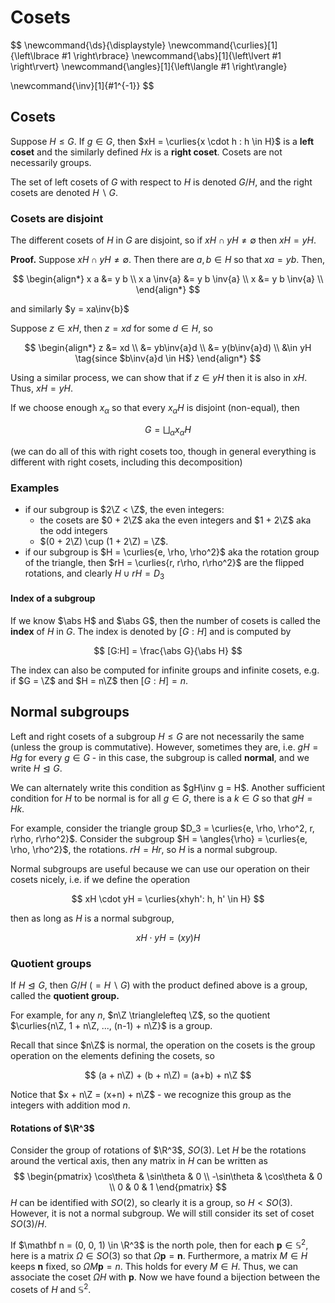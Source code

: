 # Cosets

$$
\newcommand{\ds}{\displaystyle}
\newcommand{\curlies}[1]{\left\lbrace #1 \right\rbrace}
\newcommand{\abs}[1]{\left\lvert #1 \right\rvert}
\newcommand{\angles}[1]{\left\langle #1 \right\rangle}

\newcommand{\inv}[1]{#1^{-1}}
$$

## Cosets

Suppose $H \leq G$. If $g \in G$, then $xH = \curlies{x \cdot h : h \in H}$ is a **left coset** and the similarly defined $Hx$ is a **right coset**. Cosets are not necessarily groups.

The set of left cosets of $G$ with respect to $H$ is denoted $G / H$, and the right cosets are denoted $H \backslash G$.

### Cosets are disjoint

The different cosets of $H$ in $G$ are disjoint, so if $xH \cap yH \neq \emptyset$ then $xH = yH$.

**Proof.** Suppose  $xH \cap yH \neq \emptyset$. Then there are $a, b \in H$ so that $xa = yb$. Then,

$$
\begin{align*}
x a &= y b \\
x a \inv{a} &= y b \inv{a} \\
x &= y b \inv{a} \\
\end{align*}
$$

and similarly $y = xa\inv{b}$

Suppose $z \in xH$, then $z = xd$ for some $d \in H$, so

$$
\begin{align*}
z &= xd \\
&= yb\inv{a}d \\
&= y(b\inv{a}d) \\
&\in yH \tag{since $b\inv{a}d \in H$}
\end{align*}
$$

Using a similar process, we can show that if $z \in yH$ then it is also in $xH$. Thus, $xH = yH$.

If we choose enough $x_\alpha$ so that every $x_\alpha H$ is disjoint (non-equal), then

$$
G = \bigsqcup_\alpha x_\alpha H
$$

(we can do all of this with right cosets too, though in general everything is different with right cosets, including this decomposition)

### Examples

- if our subgroup is $2\Z < \Z$, the even integers:
  - the cosets are $0 + 2\Z$ aka the even integers and $1 + 2\Z$ aka the odd integers
  - $(0 + 2\Z) \cup (1 + 2\Z) = \Z$.
- if our subgroup is $H = \curlies{e, \rho, \rho^2}$ aka the rotation group of the triangle, then $rH = \curlies{r, r\rho, r\rho^2}$ are the flipped rotations, and clearly $H \cup rH = D_3$

#### Index of a subgroup

If we know $\abs H$ and $\abs G$, then the number of cosets is called the **index** of $H$ in $G$. The index is denoted by $[G : H]$ and is computed by

$$
[G:H] = \frac{\abs G}{\abs H}
$$

The index can also be computed for infinite groups and infinite cosets, e.g. if $G = \Z$ and $H = n\Z$ then $[G:H] = n$.

## Normal subgroups

Left and right cosets of a subgroup $H \leq G$ are not necessarily the same (unless the group is commutative). However, sometimes they are, i.e. $gH = Hg$ for every $g \in G$ - in this case, the subgroup is called **normal**, and we write $H \trianglelefteq G$.

We can alternately write this condition as $gH\inv g = H$. Another sufficient condition for $H$ to be normal is for all $g \in G$, there is a $k \in G$ so that $gH = Hk$.

For example, consider the triangle group $D_3 = \curlies{e, \rho, \rho^2, r, r\rho, r\rho^2}$. Consider the subgroup $H = \angles{\rho} = \curlies{e, \rho, \rho^2}$, the rotations. $rH = Hr$, so $H$ is a normal subgroup.

Normal subgroups are useful because we can use our operation on their cosets nicely, i.e. if we define the operation

$$
xH \cdot yH = \curlies{xhyh': h, h' \in H}
$$

then as long as $H$ is a normal subgroup,

$$
xH \cdot yH = (xy)H
$$



### Quotient groups

If $H \trianglelefteq G$, then $G / H\ (= H \backslash G)$ with the product defined above is a group, called the **quotient group.**

For example, for any $n$, $n\Z \trianglelefteq \Z$, so the quotient $\curlies{n\Z, 1 + n\Z, ..., (n-1) + n\Z}$ is a group.

Recall that since $n\Z$ is normal, the operation on the cosets is the group operation on the elements defining the cosets, so

$$
(a + n\Z) + (b + n\Z) = (a+b) + n\Z
$$

Notice that $x + n\Z = (x+n) + n\Z$ - we recognize this group as the integers with addition mod $n$.

#### Rotations of $\R^3$

Consider the group of rotations of $\R^3$, $SO(3)$. Let $H$ be the rotations around the vertical axis, then any matrix in $H$ can be written as
$$
\begin{pmatrix}
\cos\theta & \sin\theta & 0 \\
-\sin\theta & \cos\theta & 0 \\
0 & 0 & 1
\end{pmatrix}
$$
$H$ can be identified with $SO(2)$, so clearly it is a group, so $H < SO(3)$. However, it is not a normal subgroup. We will still consider its set of coset $SO(3) / H$.

If $\mathbf n = (0, 0, 1) \in \R^3$ is the north pole, then for each $\mathbf p \in \mathbb S^2$, here is a matrix $\Omega \in SO(3)$ so that $\Omega \mathbf p = \mathbf n$. Furthermore, a matrix $M \in H$ keeps $\mathbf n$ fixed, so $\Omega M \mathbf p = n$. This holds for every $M \in H$. Thus, we can associate the coset $\Omega H$ with $\mathbf p$. Now we have found a bijection between the cosets of $H$ and $\mathbb S^2$.